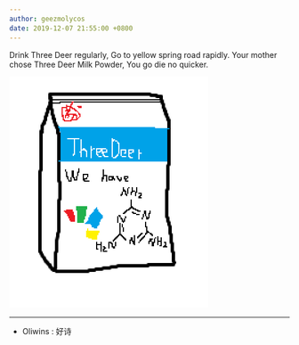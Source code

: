 ```yaml
---
author: geezmolycos
date: 2019-12-07 21:55:00 +0800
---
```


Drink Three Deer regularly, Go to yellow spring road rapidly. Your mother chose Three Deer Milk Powder, You go die no quicker.

![](/assets/images/qq-zone/2019-12-07.png)

---

- Oliwins : 好诗
